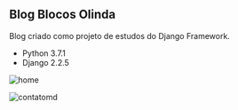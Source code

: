 ## Blog Blocos Olinda

Blog criado como projeto de estudos do Django Framework.

- Python 3.7.1
- Django 2.2.5

![home](https://user-images.githubusercontent.com/37811034/65887026-bb9ec700-e373-11e9-8cc2-22e00080e41d.jpg)

![contatomd](https://user-images.githubusercontent.com/37811034/65888713-5ac4be00-e376-11e9-82bb-47a9df0d2e08.jpg)

